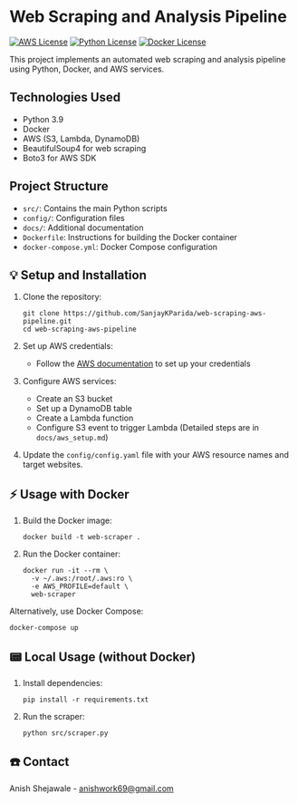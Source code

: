 # Web Scraping and Analysis Pipeline

[![AWS License](https://img.shields.io/badge/Amazon_AWS-FF9900?style=for-the-badge&logo=amazonaws&logoColor=white)](https://aws.amazon.com/)
[![Python License](https://img.shields.io/badge/Python-FFD43B?style=for-the-badge&logo=python&logoColor=blue)](https://aws.amazon.com/)
[![Docker License](https://img.shields.io/badge/Docker-2CA5E0?style=for-the-badge&logo=docker&logoColor=white)](https://www.docker.com/)

This project implements an automated web scraping and analysis pipeline using Python, Docker, and AWS services.

## Technologies Used

- Python 3.9
- Docker
- AWS (S3, Lambda, DynamoDB)
- BeautifulSoup4 for web scraping
- Boto3 for AWS SDK

## Project Structure

- `src/`: Contains the main Python scripts
- `config/`: Configuration files
- `docs/`: Additional documentation
- `Dockerfile`: Instructions for building the Docker container
- `docker-compose.yml`: Docker Compose configuration

## 💡 Setup and Installation

1. Clone the repository:

   ```
   git clone https://github.com/SanjayKParida/web-scraping-aws-pipeline.git
   cd web-scraping-aws-pipeline
   ```

2. Set up AWS credentials:

   - Follow the [AWS documentation](https://docs.aws.amazon.com/cli/latest/userguide/cli-configure-files.html) to set up your credentials

3. Configure AWS services:

   - Create an S3 bucket
   - Set up a DynamoDB table
   - Create a Lambda function
   - Configure S3 event to trigger Lambda
     (Detailed steps are in `docs/aws_setup.md`)

4. Update the `config/config.yaml` file with your AWS resource names and target websites.

## ⚡️ Usage with Docker

1. Build the Docker image:

   ```
   docker build -t web-scraper .
   ```

2. Run the Docker container:
   ```
   docker run -it --rm \
     -v ~/.aws:/root/.aws:ro \
     -e AWS_PROFILE=default \
     web-scraper
   ```

Alternatively, use Docker Compose:

```
docker-compose up
```

## 📟 Local Usage (without Docker)

1. Install dependencies:

   ```
   pip install -r requirements.txt
   ```

2. Run the scraper:
   ```
   python src/scraper.py
   ```

## ☎️ Contact

Anish Shejawale - anishwork69@gmail.com
